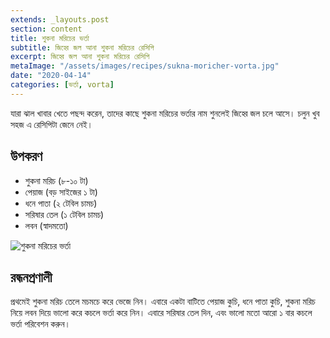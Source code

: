 ```yaml
---
extends: _layouts.post
section: content
title: শুকনা মরিচের ভর্তা
subtitle: জিহ্বে জল আনা শুকনা মরিচের রেসিপি
excerpt: জিহ্বে জল আনা শুকনা মরিচের রেসিপি
metaImage: "/assets/images/recipes/sukna-moricher-vorta.jpg"
date: "2020-04-14"
categories: [ভর্তা, vorta]
---
```


যারা ঝাল খাবার খেতে পছন্দ করেন, তাদের কাছে শুকনা মরিচের ভর্তার নাম শুনলেই জিহ্বে জল চলে আসে। চলুন
খুব সহজ এ রেসিপিটা জেনে নেই।

## উপকরণ

- শুকনা মরিচ (৮-১০ টা)
- পেয়াজ (বড় সাইজের ১ টা)
- ধনে পাতা (২ টেবিল চামচ)
- সরিষার তেল (১ টেবিল চামচ)
- লবন (স্বাদমতো)

![শুকনা মরিচের ভর্তা](/assets/images/recipes/sukna-moricher-vorta.jpg)

## রন্ধনপ্রণালী

প্রথমেই শুকনা মরিচ তেলে মচমচে করে ভেজে নিন। এবারে একটা বাটিতে পেয়াজ কুচি, ধনে পাতা কুচি, শুকনা মরিচ
নিয়ে লবন দিয়ে ভালো করে কচলে ভর্তা করে নিন। এবারে সরিষার তেল দিন, এবং ভালো মতো আরো ১ বার কচলে
ভর্তা পরিবেশন করুন।

